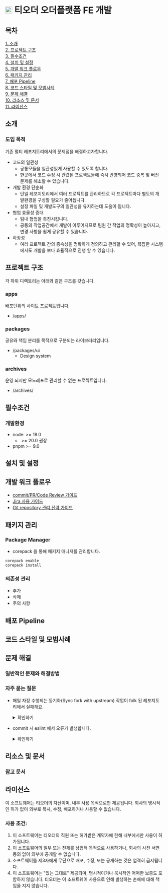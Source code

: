 # <img src="https://www.torder.com/favicon.png" height=22> 티오더 오더플랫폼 FE 개발

## 목차

[1. 소개](#소개) <br/>
[2. 프로젝트 구조](#프로젝트-구조) <br/>
[3. 필수조건](#필수조건) <br/>
[4. 설치 및 설정](#설치-및-설정) <br/>
[5. 개발 워크 플로우](#개발-워크-플로우) <br/>
[6. 패키지 관리](#패키지-관리) <br/>
[7. 배포 Pipeline](#배포-Pipeline) <br/>
[8. 코드 스타일 및 모범사례](#코드-스타일-및-모범사례) <br/>
[9. 문제 해결](#문제-해결) <br/>
[10. 리소스 및 문서](#리소스-및-문서) <br/>
[11. 라이선스](#라이선스) <br/>

## 소개

### 도입 목적

기존 멀티 레포지토리에서의 문제점을 해결하고자합니다.

- 코드의 일관성
  - 공통모듈을 일관성있게 사용할 수 있도록 합니다.
  - 한곳에서 코드 수정 시 관련된 프로젝트들에 즉시 반영되어 코드 중복 및 버전 문제를 해소할 수 있습니다.
- 개발 환경 단순화
  - 단일 레포지토리에서 여러 프로젝트를 관리하므로 각 프로젝트마다 별도의 개발환경을 구성할 필요가 줄어듭니다.
  - 설정 파일 및 개발도구의 일관성을 유지하는데 도움이 됩니다.
- 협업 효율성 증대
  - 팀내 협업을 촉진시킵니다.
  - 공통의 작업공간에서 개발이 이루어지므로 팀원 간 작업의 명확성이 높아지고, 변경 사항을 쉽게 공유할 수 있습니다.
- 확장성
  - 여러 프로젝트 간의 종속성을 명확하게 정의하고 관리할 수 있어, 복잡한 시스템에서도 개발을 보다 효율적으로 진행 할 수 있습니다.

## 프로젝트 구조

각 하위 디렉토리는 아래와 같은 구조를 갖습니다.

### apps

배포단위의 사이트 프로젝트입니다.

- /apps/

### packages

공유와 책임 분리를 목적으로 구분되는 라이브러리입니다.

- /packages/ui
  - Design system

### archives

운영 되지만 모노레포로 관리할 수 없는 프로젝트입니다.

- /archives/

## 필수조건

### 개발환경

- node: >= 18.0
  - &nbsp;>= 20.0 권장
- pnpm >= 9.0

## 설치 및 설정

## 개발 워크 플로우

- [commit/PR/Code Review 가이드](https://torder.atlassian.net/wiki/spaces/T1PM/pages/520880239/Commit+PR+CodeReview)
- [Jira 사용 가이드](https://torder.atlassian.net/wiki/spaces/T1PM/pages/519700488/JIRA)
- [Git repository 관리 전략 가이드](https://torder.atlassian.net/wiki/spaces/T1PM/pages/541786124/Git+Repository)

## 패키지 관리

### Package Manager
- corepack 을 통해 패키지 매니저를 관리합니다.
```shell
corepack enable
corepack install
```

### 의존성 관리

- 추가
- 삭제
- 주의 사항

## 배포 Pipeline

## 코드 스타일 및 모범사례

## 문제 해결

### 일반적인 문제와 해결방법

### 자주 묻는 질문
- 매일 자정 수행되는 동기화(Sync fork with upstream) 작업이 folk 된 레포지토리에서 실패해요.
  <details>
    <summary>확인하기</summary>

  - 토큰 발급하기
    - Github profile -> Settings -> Developer Settings -> Personal access token -> Tokens (classic) -> generate new token
      
  - 토큰 설정하기
    - Github repository (fork 뜬 레포) -> Settings -> Secrets and variables -> Actions -> Secrets -> New repository secret -> PERSONAL_ACCESS_TOKEN 에 발급 받은 토큰 설정


- commit 시 eslint 에서 오류가 발생합니다.
  <details>
    <summary>확인하기</summary>

  - package.json 의 type 정의를 확인합니다.

    - type 이 module 인 경우

      - 프로젝트에서 설치된 라이브러리를 기본적으로 ESM 으로 취급합니다. `eslint@9` 및 `@torder/eslint-config-9` 를 이용하여 eslint 를 설정합니다.

      ```javascript
      // package.json
      {
        devDependencies: {
          "@torder/eslint-config-9": "workspace:*"
        }
      }

      // eslint.config.js
      import reactEsLint from "@torder/eslint-config-9/react.eslint.config.js"

      export default [
        ...reactEsLint,
      ];
      ```

    - type 이 정의되어 있지 않거나 commonjs 인 경우 - 프로젝트의 기본설정이 cjs 입니다. `eslint@8` 및 `@torder/eslint-config` 를 이용하여 eslint 를 설정합니다.
      ```javascript
      // package.json
      {
      devDependencies: {
      "@torder/eslint-config": "workspace:\*"
      }
      }

          // eslint.config.js
          module.exports = {
            root: true,
            extends: ["@torder/eslint-config/react-internal.js"],
            parser: "@typescript-eslint/parser",
            parserOptions: {
              project: true,
            }
          }
          ```

      </details>

## 리소스 및 문서

### 참고 문서

## 라이선스

이 소프트웨어는 티오더의 자산이며, 내부 사용 목적으로만 제공됩니다. 회사의 명시적인 허가 없이 외부로 복사, 수정, 배포하거나 사용할 수 없습니다.

### 사용 조건:

1. 이 소프트웨어는 티오더의 직원 또는 허가받은 계약자에 한해 내부에서만 사용이 허가됩니다.
2. 이 소프트웨어의 일부 또는 전체를 상업적 목적으로 사용하거나, 회사의 사전 서면 동의 없이 외부에 공개할 수 없습니다.
3. 소프트웨어를 제3자에게 무단으로 배포, 수정, 또는 공개하는 것은 엄격히 금지됩니다.
4. 이 소프트웨어는 "있는 그대로" 제공되며, 명시적이거나 묵시적인 어떠한 보증도 포함하지 않습니다. 티오더는 이 소프트웨어 사용으로 인해 발생하는 손해에 대해 책임을 지지 않습니다.
